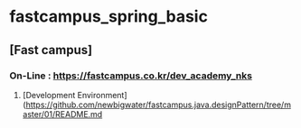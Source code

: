 # fastcampus_spring_basic
## [Fast campus]
### On-Line : https://fastcampus.co.kr/dev_academy_nks

01. [Development Environment] (https://github.com/newbigwater/fastcampus.java.designPattern/tree/master/01/README.md

